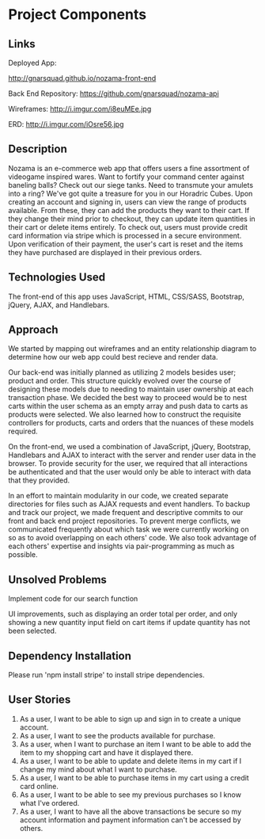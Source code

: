 # Project Components

## Links

Deployed App:

<http://gnarsquad.github.io/nozama-front-end>


Back End Repository:
<https://github.com/gnarsquad/nozama-api>

Wireframes:
<http://i.imgur.com/i8euMEe.jpg>

ERD:
<http://i.imgur.com/iOsre56.jpg>


## Description

Nozama is an e-commerce web app that offers users a fine assortment of videogame inspired wares.  Want to fortify your command center against baneling balls?  Check out our siege tanks.  Need to transmute your amulets into a ring? We've got quite a treasure for you in our Horadric Cubes.
Upon creating an account and signing in, users can view the range of products available.  From these, they can add the products they want to their cart.  If they change their mind prior to checkout, they can update item quantities in their cart or delete items entirely.
To check out, users must provide credit card information via stripe which is processed in a secure environment.  Upon verification of their payment, the user's cart is reset and the items they have purchased are displayed in their previous orders.

## Technologies Used

The front-end of this app uses JavaScript, HTML, CSS/SASS, Bootstrap, jQuery, AJAX, and Handlebars.

## Approach

We started by mapping out wireframes and an entity relationship
diagram to determine how our web app could best recieve and render data.

Our back-end was initially planned as utilizing 2 models besides user; product and order.  This structure quickly evolved over the course of designing these models due to needing to maintain user ownership at each transaction phase.  We decided the best way to proceed would be to nest carts within the user schema as an empty array and push data to carts as products were selected.  We also learned how to construct the requisite controllers for products, carts and orders that the nuances of these models required.

On the front-end, we used a combination of JavaScript, jQuery, Bootstrap, Handlebars and AJAX to interact with the server
and render user data in the browser.  To provide security for the user, we
required that all interactions be authenticated and that the user would only be
able to interact with data that they provided.

In an effort to maintain modularity in our code, we created separate directories
for files such as AJAX requests and event handlers.  To backup and track our
project, we made frequent and descriptive commits to our front and back end project repositories.  To prevent merge conflicts, we communicated frequently about which task we were currently working on so as to avoid overlapping on each others' code.  We also took advantage of each others' expertise and insights via pair-programming as much as possible.

## Unsolved Problems

Implement code for our search function

UI improvements, such as displaying an order total per order, and only showing a new quantity input field on cart items if update quantity has not been selected.


## Dependency Installation

Please run 'npm install stripe' to install stripe dependencies.

## User Stories

1.  As a user, I want to be able to sign up and sign in to create a unique account.
2.  As a user, I want to see the products available for purchase.
3.  As a user, when I want to purchase an item I want to be able to add the item to my shopping cart and have it displayed there.
4.  As a user, I want to be able to update and delete items in my cart if I change my mind about what I want to purchase.
5.  As a user, I want to be able to purchase items in my cart using a credit card online.
6.  As a user, I want to be able to see my previous purchases so I know what I've ordered.
7.  As a user, I want to have all the above transactions be secure so my account information and payment information can't be accessed by others.
